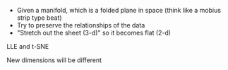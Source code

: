 - Given a manifold, which is a folded plane in space (think like a mobius strip type beat)
- Try to preserve the relationships of the data
- "Stretch out the sheet (3-d)" so it becomes flat (2-d)

LLE and t-SNE

New dimensions will be different
